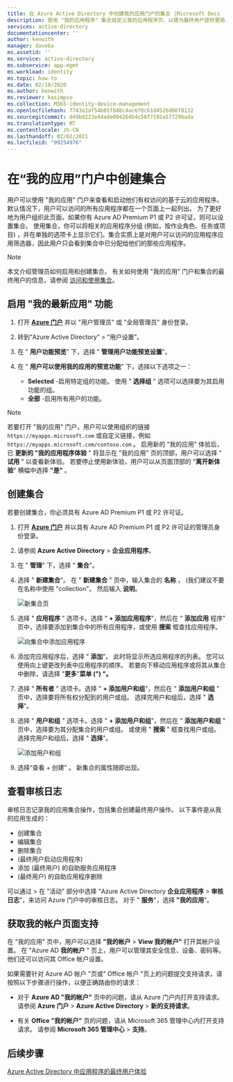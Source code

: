 ```yaml
---
title: 在 Azure Active Directory 中创建我的应用门户的集合 |Microsoft Docs
description: 使用 "我的应用程序" 集合自定义我的应用程序页，以便为最终用户提供更简单的应用程序体验。 以单独的选项卡的方式将应用程序组织到组中。
services: active-directory
documentationcenter: ''
author: kenwith
manager: daveba
ms.assetid: ''
ms.service: active-directory
ms.subservice: app-mgmt
ms.workload: identity
ms.topic: how-to
ms.date: 02/10/2020
ms.author: kenwith
ms.reviewer: kasimpso
ms.collection: M365-identity-device-management
ms.openlocfilehash: 7743a1af54b01f848c4ac6f0cb1d4526d66f8132
ms.sourcegitcommit: d49bd223e44ade094264b4c58f7192a57729bada
ms.translationtype: MT
ms.contentlocale: zh-CN
ms.lasthandoff: 02/02/2021
ms.locfileid: "99254976"
---
```

# <a name="create-collections-on-the-my-apps-portal"></a>在“我的应用”门户中创建集合

用户可以使用 "我的应用" 门户来查看和启动他们有权访问的基于云的应用程序。 默认情况下，用户可以访问的所有应用程序都在一个页面上一起列出。 为了更好地为用户组织此页面，如果你有 Azure AD Premium P1 或 P2 许可证，则可以设置集合。 使用集合，你可以将相关的应用程序分组 (例如，按作业角色、任务或项目) ，并在单独的选项卡上显示它们。集合实质上是对用户可以访问的应用程序应用筛选器，因此用户只会看到集合中已分配给他们的那些应用程序。

> [!NOTE]
> 本文介绍管理员如何启用和创建集合。 有关如何使用 "我的应用" 门户和集合的最终用户的信息，请参阅 [访问和使用集合](../user-help/my-applications-portal-workspaces.md)。

## <a name="enable-the-latest-my-apps-features"></a>启用 "我的最新应用" 功能

1. 打开 [**Azure 门户**](https://portal.azure.com/) 并以 "用户管理员" 或 "全局管理员" 身份登录。

2. 转到“Azure Active Directory” > “用户设置”。

3. 在 " **用户功能预览**" 下，选择 " **管理用户功能预览设置**"。

4. 在 " **用户可以使用我的应用的预览功能**" 下，选择以下选项之一：
   * **Selected** -启用特定组的功能。 使用 " **选择组** " 选项可以选择要为其启用功能的组。  
   * **全部** -启用所有用户的功能。

> [!NOTE]
> 若要打开 "我的应用" 门户，用户可以使用组织的链接 `https://myapps.microsoft.com` 或自定义链接，例如 `https://myapps.microsoft.com/contoso.com` 。 启用新的 "我的应用" 体验后，已 **更新的 "我的应用程序体验** " 将显示在 "我的应用" 页的顶部，用户可以选择 " **试用** " 以查看新体验。 若要停止使用新体验，用户可以从页面顶部的 "**离开新体验**" 横幅中选择 **"是"** 。

## <a name="create-a-collection"></a>创建集合

若要创建集合，你必须具有 Azure AD Premium P1 或 P2 许可证。

1. 打开 [**Azure 门户**](https://portal.azure.com/) 并以具有 Azure AD Premium P1 或 P2 许可证的管理员身份登录。

2. 请参阅 **Azure Active Directory**  >  **企业应用程序**。

3. 在 " **管理**" 下，选择 " **集合**"。

4. 选择 " **新建集合**"。 在 " **新建集合** " 页中，输入集合的 **名称** ， (我们建议不要在名称中使用 "collection"。 然后输入 **说明**。

   ![新集合页](media/acces-panel-collections/new-collection.png)

5. 选择 " **应用程序** " 选项卡。选择 " **+ 添加应用程序**"，然后在 " **添加应用** 程序" 页中，选择要添加到集合中的所有应用程序，或使用 **搜索** 框查找应用程序。

   ![向集合中添加应用程序](media/acces-panel-collections/add-applications.png)

6. 添加完应用程序后，选择 " **添加**"。 此时将显示所选应用程序的列表。 您可以使用向上键更改列表中应用程序的顺序。 若要向下移动应用程序或将其从集合中删除，请选择 "**更多**"**菜单 (") "。**

7. 选择 " **所有者** " 选项卡。选择 " **+ 添加用户和组**"，然后在 " **添加用户和组** " 页中，选择要将所有权分配到的用户或组。 选择完用户和组后，选择 " **选择**"。

9. 选择 " **用户和组** " 选项卡。选择 " **+ 添加用户和组**"，然后在 " **添加用户和组** " 页中，选择要为其分配集合的用户或组。 或使用 " **搜索** " 框查找用户或组。 选择完用户和组后，选择 " **选择**"。

   ![添加用户和组](media/acces-panel-collections/add-users-and-groups.png)

11. 选择“查看 + 创建”  。 新集合的属性随即出现。


## <a name="view-audit-logs"></a>查看审核日志

审核日志记录我的应用集合操作，包括集合创建最终用户操作。 以下事件是从我的应用生成的：

* 创建集合
* 编辑集合
* 删除集合
*  (最终用户启动应用程序) 
* 添加 (最终用户) 的自助服务应用程序
*  (最终用户) 的自助应用程序删除

可以通过 [](https://portal.azure.com)   >  在 "活动" 部分中选择 "Azure Active Directory **企业应用程序**  >  **审核日志**"，来访问 Azure 门户中的审核日志。 对于 " **服务**"，选择 **"我的应用**"。

## <a name="get-support-for-my-account-pages"></a>获取我的帐户页面支持

在 "我的应用" 页中，用户可以选择 **"我的帐户**  >  **View 我的帐户"** 打开其帐户设置。 在 "Azure AD **我的帐户** " 页上，用户可以管理其安全信息、设备、密码等。 他们还可以访问其 Office 帐户设置。

如果需要针对 Azure AD 帐户 "页或" Office 帐户 "页上的问题提交支持请求，请按照以下步骤进行操作，以便正确路由你的请求： 

* 对于 **Azure AD "我的帐户"** 页中的问题，请从 Azure 门户内打开支持请求。 请参阅 **Azure 门户**  >  **Azure Active Directory**  >  **新的支持请求**。

* 有关 **Office "我的帐户"** 页的问题，请从 Microsoft 365 管理中心内打开支持请求。 请参阅 **Microsoft 365 管理中心**  >  **支持**。 

## <a name="next-steps"></a>后续步骤
[Azure Active Directory 中应用程序的最终用户体验](end-user-experiences.md)